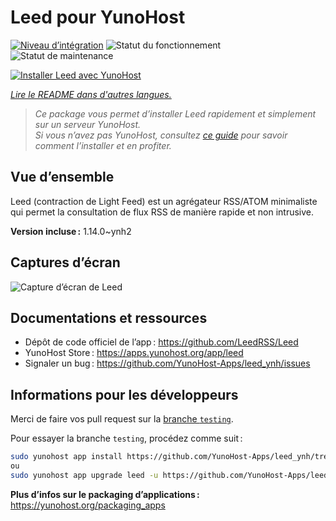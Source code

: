 <!--
Nota bene : ce README est automatiquement généré par <https://github.com/YunoHost/apps/tree/master/tools/readme_generator>
Il NE doit PAS être modifié à la main.
-->

# Leed pour YunoHost

[![Niveau d’intégration](https://apps.yunohost.org/badge/integration/leed)](https://ci-apps.yunohost.org/ci/apps/leed/)
![Statut du fonctionnement](https://apps.yunohost.org/badge/state/leed)
![Statut de maintenance](https://apps.yunohost.org/badge/maintained/leed)

[![Installer Leed avec YunoHost](https://install-app.yunohost.org/install-with-yunohost.svg)](https://install-app.yunohost.org/?app=leed)

*[Lire le README dans d'autres langues.](./ALL_README.md)*

> *Ce package vous permet d’installer Leed rapidement et simplement sur un serveur YunoHost.*  
> *Si vous n’avez pas YunoHost, consultez [ce guide](https://yunohost.org/install) pour savoir comment l’installer et en profiter.*

## Vue d’ensemble

Leed (contraction de Light Feed) est un agrégateur RSS/ATOM minimaliste qui permet la consultation de flux RSS de manière rapide et non intrusive.


**Version incluse :** 1.14.0~ynh2

## Captures d’écran

![Capture d’écran de Leed](./doc/screenshots/leed1.jpg)

## Documentations et ressources

- Dépôt de code officiel de l’app : <https://github.com/LeedRSS/Leed>
- YunoHost Store : <https://apps.yunohost.org/app/leed>
- Signaler un bug : <https://github.com/YunoHost-Apps/leed_ynh/issues>

## Informations pour les développeurs

Merci de faire vos pull request sur la [branche `testing`](https://github.com/YunoHost-Apps/leed_ynh/tree/testing).

Pour essayer la branche `testing`, procédez comme suit :

```bash
sudo yunohost app install https://github.com/YunoHost-Apps/leed_ynh/tree/testing --debug
ou
sudo yunohost app upgrade leed -u https://github.com/YunoHost-Apps/leed_ynh/tree/testing --debug
```

**Plus d’infos sur le packaging d’applications :** <https://yunohost.org/packaging_apps>
